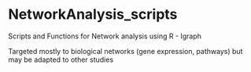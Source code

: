 # NetworkAnalysis_scripts
Scripts and Functions for Network analysis using R - Igraph

Targeted mostly to biological networks (gene expression, pathways) but may be adapted to other studies
